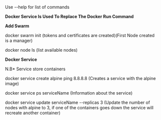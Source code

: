 
Use --help for list of commands

**Docker Service Is Used To Replace The Docker Run Command**


**Add Swarm**

docker swarm init (tokens and certificates are created)(First Node created is a manager)

docker node ls (list available nodes)

**Docker Service**

N.B* Service store containers

docker service create alpine ping 8.8.8.8 (Creates a service with the alpine image)

docker service ps serviceName (Information about the service)

docker service update serviceName --replicas 3  (Update the number of nodes with alpine to 3, if one of the containers goes down the service will recreate another container)



